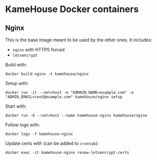 # KameHouse Docker containers

## Nginx

This is the base image meant to be used by the other ones. It includes:

* `nginx` with HTTPS forced
* `letsencrypt`

Build with:
```shell
docker build nginx -t kamehouse/nginx
```

Setup with:
```shell
docker run -it --net=host -e "DOMAIN_NAME=example.com" -e "ADMIN_EMAIL=root@example.com" kamehouse/nginx setup
```

Start with:
```shell
docker run -d --net=host --name kamehouse-nginx kamehouse/nginx
```

Follow logs with:
```shell
docker logs -f kamehouse-nginx
```

Update certs with (can be added to `crontab`):
```shell
docker exec -it kamehouse-nginx renew-letsencrypt-certs
```
